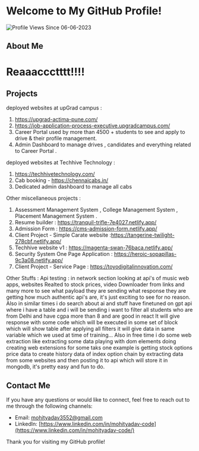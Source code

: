 # Welcome to My GitHub Profile!
![Profile Views Since 06-06-2023](https://komarev.com/ghpvc/?username=Mohityadav-code&label=Profile+Views)

## About Me

# Reaaaccctttt!!!!

## Projects 
deployed websites at upGrad campus : 
1. https://upgrad-actima-pune.com/
2. https://job-application-process-executive.upgradcampus.com/
3. Career Portal used by more than 4500 + students to see and apply to drive & their profile management.
4. Admin Dashboard to manage drives , candidates and everything related to Career Portal .

deployed websites at Techhive Technology : 
1. https://techhivetechnology.com/
2. Cab booking - https://chennaicabs.in/
3. Dedicated admin dashboard to manage all cabs 

Other miscellaneous projects :
1. Assessment Management System , College Management System , Placement Management System . 
2. Resume builder : https://tranquil-trifle-7e4027.netlify.app/
3. Admission Form : https://cms-admission-form.netlify.app/
4. Client Project - Simple Carate website :https://tangerine-twilight-278cbf.netlify.app/
5. Techhive website v1 :  https://magenta-swan-76baca.netlify.app/
6. Security System One Page Application : https://heroic-sopapillas-9c3a08.netlify.app/
7. Client Project - Service Page : https://toyodigitalinnovation.com/

 
Other Stuffs : 
Api testing : in network section looking at api's of music web apps, websites Realted to stock prices, video Downloader from links and many more to see 
what payload they are sending what response they are getting how much authentic api's are, it's just exciting to see for no reason.
Also in similar times i do search about ai and stuff have finetuned on gpt api where i have a table and i will be sending i want to filter all students who are from Delhi and have cgpa more than 8 and are good in react
It will give response with some code which will be executed in some set of block which will show table after applying all filters it will give data in same variable which we used at time of training...
Also in free time i do some web extraction like extracting some data playing with dom elements doing creating web extensions for some taks one example is getting stock options price data to create history data of index option chain by extracting data from some websites and then posting it to api which will store it in mongodb, it's pretty easy and fun to do.

## Contact Me

If you have any questions or would like to connect, feel free to reach out to me through the following channels:

- Email: [mohityadav3552@gmail.com](mailto:mohityadav3552@gmail.com)
- LinkedIn: [https://www.linkedin.com/in/mohityadav-code](https://www.linkedin.com/in/mohityadav-code/)

Thank you for visiting my GitHub profile!
